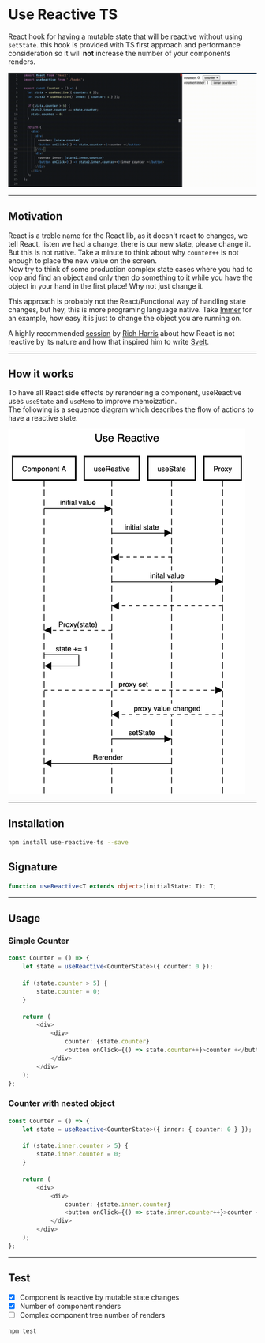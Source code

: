 # Use Reactive TS

React hook for having a mutable state that will be reactive without using `setState`. this hook is provided with TS first approach and performance consideration so it will **not** increase the number of your components renders.

![UseReactive Simple Usage](./assets/counter-usage.gif)

---

## Motivation

React is a treble name for the React lib, as it doesn't react to changes, we tell React, listen we had a change, there is our new state, please change it. But this is not native. Take a minute to think about why `counter++` is not enough to place the new value on the screen.<br>
Now try to think of some production complex state cases where you had to loop and find an object and only then do something to it while you have the object in your hand in the first place! Why not just change it.

This approach is probably not the React/Functional way of handling state changes, but hey, this is more programing language native. Take [Immer](https://immerjs.github.io/immer/) for an example, how easy it is just to change the object you are running on.<br>

A highly recommended [session](https://www.youtube.com/watch?v=AdNJ3fydeao) by [Rich Harris](https://github.com/Rich-Harris) about how React is not reactive by its nature and how that inspired him to write [Svelt](https://github.com/sveltejs/svelte).

---

## How it works

To have all React side effects by rerendering a component, useReactive uses `useState` and `useMemo` to improve memoization.<br>
The following is a sequence diagram which describes the flow of actions to have a reactive state.

![UseReactive Simple Usage](./assets/use-reactive-sequence-diagram-flow.png)

---

## Installation

```sh
npm install use-reactive-ts --save
```

## Signature

```typescript
function useReactive<T extends object>(initialState: T): T;
```

---

## Usage

### Simple Counter

```typescript
const Counter = () => {
    let state = useReactive<CounterState>({ counter: 0 });

    if (state.counter > 5) {
        state.counter = 0;
    }

    return (
        <div>
            <div>
                counter: {state.counter}
                <button onClick={() => state.counter++}>counter +</button>
            </div>
        </div>
    );
};
```

### Counter with nested object

```typescript
const Counter = () => {
    let state = useReactive<CounterState>({ inner: { counter: 0 } });

    if (state.inner.counter > 5) {
        state.inner.counter = 0;
    }

    return (
        <div>
            <div>
                counter: {state.inner.counter}
                <button onClick={() => state.inner.counter++}>counter +</button>
            </div>
        </div>
    );
};
```

---

## Test

-   [x] Component is reactive by mutable state changes
-   [x] Number of component renders
-   [ ] Complex component tree number of renders

```sh
npm test
```
